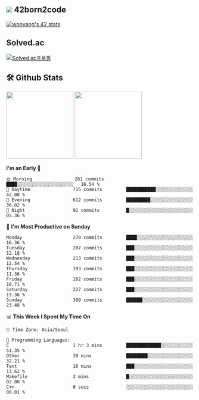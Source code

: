 
## <img src="https://img.shields.io/badge/-000000?style=flat&logo=42&logoColor=white"> 42born2code
[![wonyang's 42 stats](https://badge42.vercel.app/api/v2/cl5nhe5b6007809kydha7ht42/stats?cursusId=21&coalitionId=88)](https://profile.intra.42.fr/users/wonyang)

## Solved.ac
[![Solved.ac프로필](http://mazassumnida.wtf/api/v2/generate_badge?boj=bennyws)](https://solved.ac/bennyws)

## 🛠️ Github Stats
<p>
  <img height="180em" src="https://github-readme-stats-veggie-garden.vercel.app/api?username=gemstoneyang&show_icons=true&include_all_commits=true&bg_color=30,e96443,904e95&title_color=fff&text_color=fff">
  <img height="180em" src="https://github-readme-stats-veggie-garden.vercel.app/api/top-langs/?username=gemstoneyang&layout=compact&bg_color=30,e96443,904e95&title_color=fff&text_color=fff">
</p>

<!--START_SECTION:waka-->
**I'm an Early 🐤** 

```text
🌞 Morning                281 commits         ████░░░░░░░░░░░░░░░░░░░░░   16.54 % 
🌆 Daytime                715 commits         ███████████░░░░░░░░░░░░░░   42.08 % 
🌃 Evening                612 commits         █████████░░░░░░░░░░░░░░░░   36.02 % 
🌙 Night                  91 commits          █░░░░░░░░░░░░░░░░░░░░░░░░   05.36 % 
```
📅 **I'm Most Productive on Sunday** 

```text
Monday                   278 commits         ████░░░░░░░░░░░░░░░░░░░░░   16.36 % 
Tuesday                  207 commits         ███░░░░░░░░░░░░░░░░░░░░░░   12.18 % 
Wednesday                213 commits         ███░░░░░░░░░░░░░░░░░░░░░░   12.54 % 
Thursday                 193 commits         ███░░░░░░░░░░░░░░░░░░░░░░   11.36 % 
Friday                   182 commits         ███░░░░░░░░░░░░░░░░░░░░░░   10.71 % 
Saturday                 227 commits         ███░░░░░░░░░░░░░░░░░░░░░░   13.36 % 
Sunday                   399 commits         ██████░░░░░░░░░░░░░░░░░░░   23.48 % 
```


📊 **This Week I Spent My Time On** 

```text
🕑︎ Time Zone: Asia/Seoul

💬 Programming Languages: 
C                        1 hr 3 mins         █████████████░░░░░░░░░░░░   51.35 % 
Other                    39 mins             ████████░░░░░░░░░░░░░░░░░   32.21 % 
Text                     16 mins             ███░░░░░░░░░░░░░░░░░░░░░░   13.62 % 
Makefile                 3 mins              █░░░░░░░░░░░░░░░░░░░░░░░░   02.80 % 
C++                      0 secs              ░░░░░░░░░░░░░░░░░░░░░░░░░   00.01 % 
```


<!--END_SECTION:waka-->
